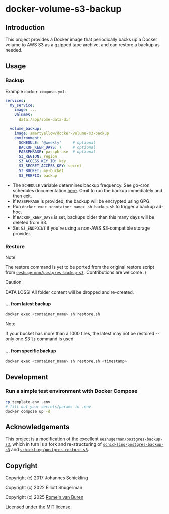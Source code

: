 # docker-volume-s3-backup

## Introduction

This project provides a Docker image that periodically backs up a Docker volume to AWS S3 as a gzipped tape archive, and can restore a backup as needed.

## Usage

### Backup

Example `docker-compose.yml`:

```yaml
services:
  my_service:
    image: ...
    volumes:
      data:/app/some-data-dir

  volume_backup:
    image: smartyellow/docker-volume-s3-backup
    environment:
      SCHEDULE: '@weekly'     # optional
      BACKUP_KEEP_DAYS: 7     # optional
      PASSPHRASE: passphrase  # optional
      S3_REGION: region
      S3_ACCESS_KEY_ID: key
      S3_SECRET_ACCESS_KEY: secret
      S3_BUCKET: my-bucket
      S3_PREFIX: backup
```

- The `SCHEDULE` variable determines backup frequency. See go-cron schedules documentation [here](http://godoc.org/github.com/robfig/cron#hdr-Predefined_schedules). Omit to run the backup immediately and then exit.
- If `PASSPHRASE` is provided, the backup will be encrypted using GPG.
- Run `docker exec <container_name> sh backup.sh` to trigger a backup ad-hoc.
- If `BACKUP_KEEP_DAYS` is set, backups older than this many days will be deleted from S3.
- Set `S3_ENDPOINT` if you're using a non-AWS S3-compatible storage provider.

### Restore

> [!NOTE]
> The restore command is yet to be ported from the original restore script from [`eeshugerman/postgres-backup-s3`](https://github.com/eeshugerman/postgres-backup-s3). Contributions are welcome :)

> [!CAUTION]
> DATA LOSS! All folder content will be dropped and re-created.

#### ... from latest backup

```sh
docker exec <container_name> sh restore.sh
```

> [!NOTE]
> If your bucket has more than a 1000 files, the latest may not be restored -- only one S3 `ls` command is used

#### ... from specific backup

```sh
docker exec <container_name> sh restore.sh <timestamp>
```

## Development

### Run a simple test environment with Docker Compose
```sh
cp template.env .env
# fill out your secrets/params in .env
docker compose up -d
```

## Acknowledgements

This project is a modification of the excellent [`eeshugerman/postgres-backup-s3`](https://github.com/eeshugerman/postgres-backup-s3), which in turn is a fork and re-structuring of [`schickling/postgres-backup-s3`](https://github.com/schickling/dockerfiles/tree/master/postgres-backup-s3) and [`schickling/postgres-restore-s3`](https://github.com/schickling/dockerfiles/tree/master/postgres-restore-s3).

## Copyright

Copyright (c) 2017 Johannes Schickling

Copyright (c) 2022 Elliott Shugerman

Copyright (c) 2025 [Romein van Buren](mailto:romein@smartyellow.nl)

Licensed under the MIT license.
